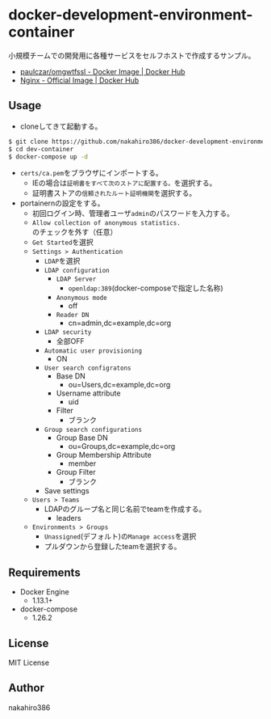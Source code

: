 # docker-development-environment-container

小規模チームでの開発用に各種サービスをセルフホストで作成するサンプル。

* [paulczar/omgwtfssl - Docker Image | Docker Hub](https://hub.docker.com/r/paulczar/omgwtfssl)
* [Nginx - Official Image | Docker Hub](https://hub.docker.com/_/nginx)

## Usage

* cloneしてきて起動する。
```sh
$ git clone https://github.com/nakahiro386/docker-development-environment-container.git dev-container
$ cd dev-container
$ docker-compose up -d
```
* `certs/ca.pem`をブラウザにインポートする。
    * IEの場合は`証明書をすべて次のストアに配置する。`を選択する。
    * 証明書ストアの`信頼されたルート証明機関`を選択する。
* portainernの設定をする。
    * 初回ログイン時、管理者ユーザ`admin`のパスワードを入力する。
    * `Allow collection of anonymous statistics.`のチェックを外す（任意）
    * `Get Started`を選択
    * `Settings > Authentication`
        * `LDAP`を選択
        * `LDAP configuration`
            * `LDAP Server`
                * `openldap:389`(docker-composeで指定した名称)
            * `Anonymous mode`
                * off
            * `Reader DN`
                * cn=admin,dc=example,dc=org
        * `LDAP security`
            * 全部OFF
        * `Automatic user provisioning`
            * ON
        * `User search configratons`
            * Base DN
                * ou=Users,dc=example,dc=org
            * Username attribute
                * uid
            * Filter
                * ブランク
        * `Group search configurations`
            * Group Base DN
                * ou=Groups,dc=example,dc=org
            * Group Membership Attribute 
                * member
            * Group Filter
                * ブランク
        * Save settings
    * `Users > Teams`
        * LDAPのグループ名と同じ名前でteamを作成する。
            * leaders
    * `Environments > Groups`
        * `Unassigned`(デフォルト)の`Manage access`を選択
        * プルダウンから登録したteamを選択する。


## Requirements

* Docker Engine
    * 1.13.1+
* docker-compose
    * 1.26.2

## License

MIT License

## Author

nakahiro386


